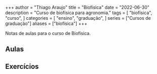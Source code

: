 +++
author = "Thiago Araujo"
title = "Biofísica"
date = "2022-06-30"
description = "Curso de biofísica para agronomia."
tags = [
    "biofísica",
    "curso",
]
categories = [
    "ensino",
    "graduação",
]
series = ["Cursos de graduação"]
aliases = ["biofísica"]
+++

Notas de aulas para o curso de Biofísica.
<!--more-->

## Aulas

## Exercícios
